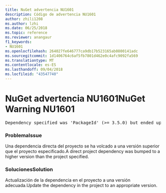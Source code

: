 ```yaml
---
title: NuGet advertencia NU1601
description: Código de advertencia NU1601
author: zhili1208
ms.author: lzhi
ms.date: 06/25/2018
ms.topic: reference
ms.reviewer: anangaur
f1_keywords:
- NU1601
ms.openlocfilehash: 264027fe646777ca9db17b523165ab0800141adc
ms.sourcegitcommit: 1d1406764c6af5fb7801d462e0c4afc9092fa569
ms.translationtype: MT
ms.contentlocale: es-ES
ms.lasthandoff: 09/04/2018
ms.locfileid: "43547740"
---
```

# <a name="nuget-warning-nu1601"></a><span data-ttu-id="2527e-103">NuGet advertencia NU1601</span><span class="sxs-lookup"><span data-stu-id="2527e-103">NuGet Warning NU1601</span></span>

<pre>Dependency specified was 'PackageId' (>= 3.5.0) but ended up with 'PackageId' 4.0.0.</pre>

### <a name="issue"></a><span data-ttu-id="2527e-104">Problema</span><span class="sxs-lookup"><span data-stu-id="2527e-104">Issue</span></span>
<span data-ttu-id="2527e-105">Una dependencia directa del proyecto se ha volcado a una versión superior que el proyecto especificado.</span><span class="sxs-lookup"><span data-stu-id="2527e-105">A direct project dependency was bumped to a higher version than the project specified.</span></span>

### <a name="solution"></a><span data-ttu-id="2527e-106">Soluciones</span><span class="sxs-lookup"><span data-stu-id="2527e-106">Solution</span></span>
<span data-ttu-id="2527e-107">Actualización de la dependencia en el proyecto a una versión adecuada.</span><span class="sxs-lookup"><span data-stu-id="2527e-107">Update the dependency in the project to an appropriate version.</span></span>
